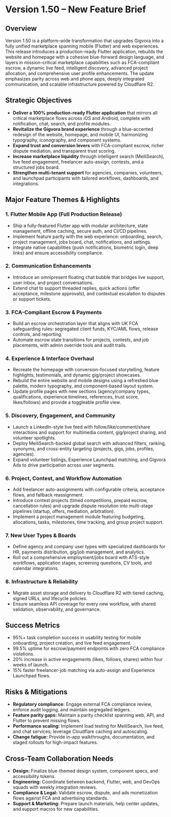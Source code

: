 # Version 1.50 – New Feature Brief

## Overview
Version 1.50 is a platform-wide transformation that upgrades Gigvora into a fully unified marketplace spanning mobile (Flutter) and web experiences. This release introduces a production-ready Flutter application, rebuilds the website and homepage with a cohesive blue-forward design language, and layers in mission-critical marketplace capabilities such as FCA-compliant escrow, a dynamic live feed, intelligent discovery, advanced project allocation, and comprehensive user profile enhancements. The update emphasizes parity across web and phone apps, deeply integrated communication, and scalable infrastructure powered by Cloudflare R2.

## Strategic Objectives
- **Deliver a 100% production-ready Flutter application** that mirrors all critical marketplace flows across iOS and Android, complete with notification, chat, search, and profile modules.
- **Revitalize the Gigvora brand experience** through a blue-accented redesign of the website, homepage, and mobile UI, harmonizing typography, iconography, and component systems.
- **Expand trust and conversion levers** with FCA-compliant escrow, richer dispute mediation, and transparent trust scoring.
- **Increase marketplace liquidity** through intelligent search (MeiliSearch), live feed engagement, freelancer auto-assign, contests, and a structured jobs board.
- **Strengthen multi-tenant support** for agencies, companies, volunteers, and launchpad participants with tailored workflows, dashboards, and integrations.

## Major Feature Themes & Highlights
### 1. Flutter Mobile App (Full Production Release)
- Ship a fully-featured Flutter app with modular architecture, state management, offline caching, secure auth, and CI/CD pipelines.
- Implement feature parity with the web experience: onboarding, search, project management, jobs board, chat, notifications, and settings.
- Integrate native capabilities (push notifications, biometric login, deep links) and ensure accessibility compliance.

### 2. Communication Enhancements
- Introduce an omnipresent floating chat bubble that bridges live support, user inbox, and project conversations.
- Extend chat to support threaded replies, quick actions (offer acceptance, milestone approvals), and contextual escalation to disputes or support tickets.

### 3. FCA-Compliant Escrow & Payments
- Build an escrow orchestration layer that aligns with UK FCA safeguarding rules: segregated client funds, KYC/AML flows, release controls, and reporting.
- Automate escrow state transitions for projects, contests, and job placements, with admin override tools and audit trails.

### 4. Experience & Interface Overhaul
- Recreate the homepage with conversion-focused storytelling, feature highlights, testimonials, and dynamic gig/project showcases.
- Rebuild the entire website and mobile designs using a refreshed blue palette, modern typography, and component-based layout system.
- Update profile pages with new sections (agency/company types, qualifications, experience timelines, references, trust score, likes/follows) and provide a toggleable profile view.

### 5. Discovery, Engagement, and Community
- Launch a LinkedIn-style live feed with follow/like/comment/share interactions and support for multimedia content, gig/project sharing, and volunteer spotlights.
- Deploy MeiliSearch-backed global search with advanced filters, ranking, synonyms, and cross-entity targeting (projects, gigs, jobs, profiles, agencies).
- Expand volunteer listings, Experience Launchpad matching, and Gigvora Ads to drive participation across user segments.

### 6. Project, Contest, and Workflow Automation
- Add freelancer auto-assignments with configurable criteria, acceptance flows, and fallback reassignment.
- Introduce contest projects (timed competitions, prepaid escrow, cancellation rules) and upgrade dispute resolution into multi-stage pipelines (startup, offers, mediation, arbitration).
- Implement a project management module featuring budgeting, allocations, tasks, milestones, time tracking, and group project support.

### 7. New User Types & Boards
- Define agency and company user types with specialized dashboards for HR, payments distribution, gig/job management, and analytics.
- Roll out a comprehensive employment/jobs board with ATS-style workflows, application stages, screening questions, CV tools, and calendar integrations.

### 8. Infrastructure & Reliability
- Migrate asset storage and delivery to Cloudflare R2 with tiered caching, signed URLs, and lifecycle policies.
- Ensure seamless API coverage for every new workflow, with shared validation, observability, and governance.

## Success Metrics
- 95%+ task completion success in usability testing for mobile onboarding, project creation, and live feed engagement.
- 99.5% uptime for escrow/payment endpoints with zero FCA compliance violations.
- 20% increase in active engagements (likes, follows, shares) within four weeks of launch.
- 15% faster freelancer-job matching via auto-assign and Experience Launchpad flows.

## Risks & Mitigations
- **Regulatory compliance:** Engage external FCA compliance review, enforce audit logging, and maintain segregated ledgers.
- **Feature parity gaps:** Maintain a parity checklist spanning web, API, and Flutter to prevent missing flows.
- **Performance scaling:** Implement load testing for MeiliSearch, live feed, and chat services; leverage Cloudflare caching and autoscaling.
- **Change fatigue:** Provide in-app walkthroughs, documentation, and staged rollouts for high-impact features.

## Cross-Team Collaboration Needs
- **Design:** Finalize blue-themed design system, component specs, and accessibility tokens.
- **Engineering:** Coordinate between backend, Flutter, web, and DevOps squads with weekly integration reviews.
- **Compliance & Legal:** Validate escrow, dispute, and ads monetization flows against FCA and advertising standards.
- **Support & Marketing:** Prepare launch materials, help center updates, and support macros for new capabilities.

